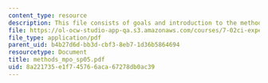 ```yaml
---
content_type: resource
description: This file consists of goals and introduction to the methods section.
file: https://ol-ocw-studio-app-qa.s3.amazonaws.com/courses/7-02ci-experimental-biology-communications-intensive-spring-2005/8a221735e1f745766aca67278db0ac39_methods_mpo_sp05.pdf
file_type: application/pdf
parent_uid: b4b27d6d-bb3d-cbf3-8eb7-1d36b5864694
resourcetype: Document
title: methods_mpo_sp05.pdf
uid: 8a221735-e1f7-4576-6aca-67278db0ac39
---
```


